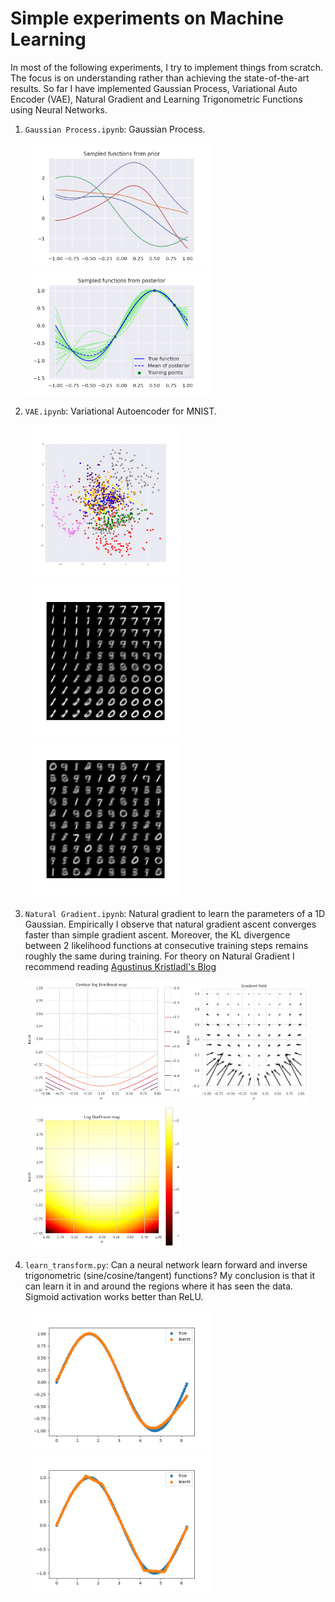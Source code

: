 # Simple experiments on Machine Learning

In most of the following experiments, I try to implement things from scratch. The focus is on understanding rather than achieving the state-of-the-art results. So far I have implemented Gaussian Process, Variational Auto Encoder (VAE), Natural Gradient and Learning Trigonometric Functions using Neural Networks.

1. `Gaussian Process.ipynb`: Gaussian Process.
	<p float="center">
		<img src="figures/gp_prior.png" width="300"/>
		<img src="figures/gp.png" width="300"/>
	</p>

1. `VAE.ipynb`: Variational Autoencoder for MNIST.
	<p float="center">
		<img src="figures/VAE_latent.png" width="250"/>
		<img src="figures/VAE_latent_dec.png" width="250"/>
	    <img src="figures/VAE_samples.png" width="250"/>
	</p>

1. `Natural Gradient.ipynb`: Natural gradient to learn the parameters of a 1D Gaussian. Empirically I observe that natural gradient ascent converges faster than simple gradient ascent. Moreover, the KL divergence between 2 likelihood functions at consecutive training steps remains roughly the same during training. For theory on Natural Gradient I recommend reading [Agustinus Kristladl's Blog](https://wiseodd.github.io/techblog/2018/03/14/natural-gradient/#:~:text=Up%20to%20constant%20factor%20of,%E2%88%87%CE%B8L(%CE%B8).)
	<p float="center">
	    <img src="figures/natural_contour.png" width=250/>
	    <img src="figures/natural_gradient_field.png" width=200/>
	    <img src="figures/natural_likelihood_map.png" width=250/>
	</p>

1. `learn_transform.py`: Can a neural network learn forward and inverse trigonometric (sine/cosine/tangent) functions? My conclusion is that it can learn it in and around the regions where it has seen the data. Sigmoid activation works better than ReLU.
	<p float="center">
	    <img src="figures/sigmoid.png" width=300/>
	    <img src="figures/relu.png" width=300/>
	</p>




